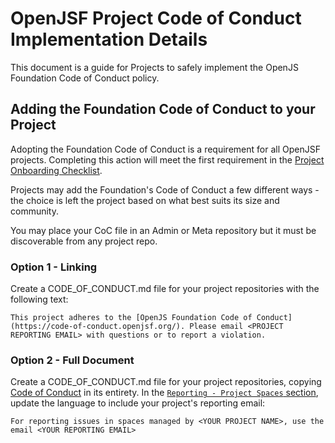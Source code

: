 # OpenJSF Project Code of Conduct Implementation Details

This document is a guide for Projects to safely implement the OpenJS Foundation Code of Conduct policy.  

## Adding the Foundation Code of Conduct to your Project

Adopting the Foundation Code of Conduct is a requirement for all OpenJSF projects. Completing this action will meet the first requirement in the [Project Onboarding Checklist](https://github.com/openjs-foundation/project-onboarding/blob/master/ISSUE_TEMPLATE/00-project-onboarding-checklist-template.md).

Projects may add the Foundation's Code of Conduct a few different ways - the choice is left the project based on what best suits its size and community. 

You may place your CoC file in an Admin or Meta repository but it must be discoverable from any project repo. 

### Option 1 - Linking

Create a CODE_OF_CONDUCT.md file for your project repositories with the following text:

`This project adheres to the [OpenJS Foundation Code of Conduct](https://code-of-conduct.openjsf.org/). Please email <PROJECT REPORTING EMAIL> with questions or to report a violation.`

### Option 2 - Full Document

Create a CODE_OF_CONDUCT.md file for your project repositories, copying [Code of Conduct](https://code-of-conduct.openjsf.org/) in its entirety. In the [`Reporting - Project Spaces` section](https://github.com/openjs-foundation/cross-project-council/blob/master/CODE_OF_CONDUCT.md#project-spaces), update the language to include your project's reporting email: 

`For reporting issues in spaces managed by <YOUR PROJECT NAME>, use the email <YOUR REPORTING EMAIL>` 